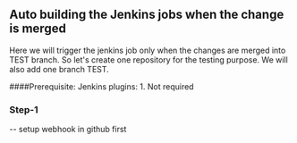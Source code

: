 ## Auto building the Jenkins jobs when the change is merged

Here we will trigger the jenkins job only when the changes are merged into TEST branch. So let's create one repository for the testing purpose. We will also add one branch TEST.

####Prerequisite:
Jenkins plugins:
    1. Not required

### Step-1 
-- setup webhook in github first

